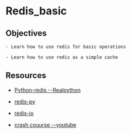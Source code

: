 # Redis_basic

## Objectives

    - Learn how to use redis for basic operations
    
    - Learn how to use redis as a simple cache

## Resources

- [Python-redis --Realpython](https://realpython.com/python-redis/)

- [redis-py](https://redis-py.readthedocs.io/en/stable/)

- [redis-io](https://redis.io/commands/)

- [crash couurse --youtube](https://www.youtube.com/watch?v=Hbt56gFj998)
